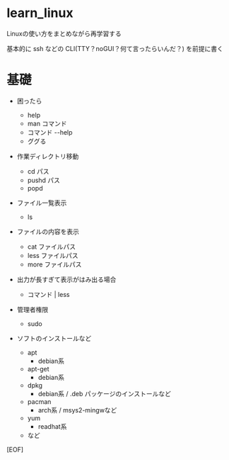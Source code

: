 # learn_linux
Linuxの使い方をまとめながら再学習する

基本的に ssh などの CLI(TTY？noGUI？何て言ったらいんだ？) を前提に書く



# 基礎
- 困ったら
  + help
  + man コマンド
  + コマンド --help
  + ググる

- 作業ディレクトリ移動
  + cd パス
  + pushd パス
  + popd

- ファイル一覧表示
  + ls

- ファイルの内容を表示
  + cat ファイルパス
  + less ファイルパス
  + more ファイルパス

- 出力が長すぎて表示がはみ出る場合
  + コマンド | less

- 管理者権限
  + sudo

- ソフトのインストールなど
  + apt
    * debian系
  + apt-get
    * debian系
  + dpkg
    * debian系 / .deb パッケージのインストールなど
  + pacman
    * arch系 / msys2-mingwなど
  + yum
    * readhat系
  + など


[EOF]